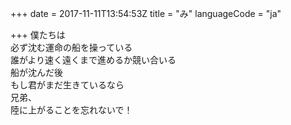 +++
date = 2017-11-11T13:54:53Z
title = "み"
languageCode = "ja"

+++
僕たちは  
必ず沈む運命の船を操っている   
誰がより速く遠くまで進めるか競い合いる  
船が沈んだ後  
もし君がまだ生きているなら  
兄弟、  
陸に上がることを忘れないで！